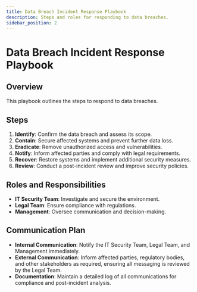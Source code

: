 ```yaml
---
title: Data Breach Incident Response Playbook
description: Steps and roles for responding to data breaches.
sidebar_position: 2
---
```


# Data Breach Incident Response Playbook

## Overview

This playbook outlines the steps to respond to data breaches.

## Steps

1. **Identify**: Confirm the data breach and assess its scope.
2. **Contain**: Secure affected systems and prevent further data loss.
3. **Eradicate**: Remove unauthorized access and vulnerabilities.
4. **Notify**: Inform affected parties and comply with legal requirements.
5. **Recover**: Restore systems and implement additional security measures.
6. **Review**: Conduct a post-incident review and improve security policies.

## Roles and Responsibilities

- **IT Security Team**: Investigate and secure the environment.
- **Legal Team**: Ensure compliance with regulations.
- **Management**: Oversee communication and decision-making.

## Communication Plan

- **Internal Communication**: Notify the IT Security Team, Legal Team, and Management immediately.
- **External Communication**: Inform affected parties, regulatory bodies, and other stakeholders as required, ensuring all messaging is reviewed by the Legal Team.
- **Documentation**: Maintain a detailed log of all communications for compliance and post-incident analysis.
